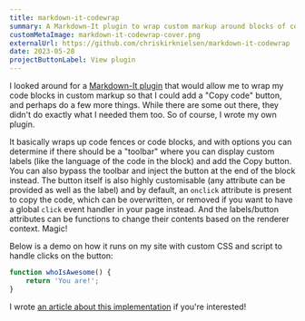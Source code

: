 ```yaml
---
title: markdown-it-codewrap
summary: A Markdown-It plugin to wrap custom markup around blocks of code, optionally adding a Copy button.
customMetaImage: markdown-it-codewrap-cover.png
externalUrl: https://github.com/chriskirknielsen/markdown-it-codewrap
date: 2023-05-28
projectButtonLabel: View plugin
---
```


I looked around for a [Markdown-It plugin](https://mdit-plugins.github.io/) that would allow me to wrap my code blocks in custom markup so that I could add a "Copy code" button, and perhaps do a few more things. While there are some out there, they didn't do exactly what I needed them too. So of course, I wrote my own plugin.

It basically wraps up code fences or code blocks, and with options you can determine if there should be a "toolbar" where you can display custom labels (like the language of the code in the block) and add the Copy button. You can also bypass the toolbar and inject the button at the end of the block instead. The button itself is also highly customisable (any attribute can be provided as well as the label) and by default, an `onclick` attribute is present to copy the code, which can be overwritten, or removed if you want to have a global `click` event handler in your page instead. And the labels/button attributes can be functions to change their contents based on the renderer context. Magic!

Below is a demo on how it runs on my site with custom CSS and script to handle clicks on the button:

```js
function whoIsAwesome() {
	return 'You are!';
}
```

I wrote [an article about this implementation](/blog/markdown-it-codewrap) if you're interested!
